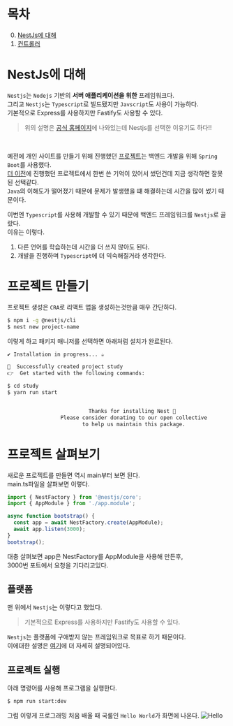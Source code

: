 # 목차
0. [NestJs에 대해](README.md)
1. [컨트롤러](01.%EC%BB%A8%ED%8A%B8%EB%A1%A4%EB%9F%AC.md)
# NestJs에 대해
`Nestjs`는 `Nodejs` 기반의 **서버 애플리케이션을 위한** 프레임워크다.  
그리고 `Nestjs`는 `Typescript`로 빌드됐지만 `Javscript`도 사용이 가능하다.  
기본적으로 Express를 사용하지만 Fastify도 사용할 수 있다.

> 위의 설명은 [공식 홈페이지][공홈]에 나와있는데 Nestjs를 선택한 이유기도 하다!!  

<br>

예전에 개인 사이트를 만들기 위해 진행했던 [프로젝트][예전꺼]는 백엔드 개발을 위해 `Spring Boot`를 사용했다.  
[더 이전][더이전]에 진행했던 프로젝트에서 한번 쓴 기억이 있어서 썼던건데 지금 생각하면 잘못된 선택같다.  
`Java`의 이해도가 떨어졌기 때문에 문제가 발생했을 떄 해결하는데 시간을 많이 썼기 때문이다.  

이번엔 `Typescript`를 사용해 개발할 수 있기 때문에 백엔드 프레임워크를 `Nestjs`로 골랐다.  
이유는 이렇다.
1. 다른 언어를 학습하는데 시간을 더 쓰지 않아도 된다. 
2. 개발을 진행하며 `Typescript`에 더 익숙해질거라 생각한다.

# 프로젝트 만들기
프로젝트 생성은 `CRA`로 리액트 앱을 생성하는것만큼 매우 간단하다.  
```bash
$ npm i -g @nestjs/cli
$ nest new project-name
```
이렇게 하고 패키지 매니저를 선택하면 아래처럼 설치가 완료된다.
```bash
✔ Installation in progress... ☕

🚀  Successfully created project study
👉  Get started with the following commands:

$ cd study
$ yarn run start


                          Thanks for installing Nest 🙏
                 Please consider donating to our open collective
                        to help us maintain this package.
```
# 프로젝트 살펴보기
새로운 프로젝트를 만들면 역시 main부터 보면 된다.  
main.ts파일을 살펴보면 이렇다.  
```typescript
import { NestFactory } from '@nestjs/core';
import { AppModule } from './app.module';

async function bootstrap() {
  const app = await NestFactory.create(AppModule);
  await app.listen(3000);
}
bootstrap();

```
대충 살펴보면 app은 NestFactory를 AppModule을 사용해 만든후,  
3000번 포트에서 요청을 기다리고있다.

## 플랫폼
맨 위에서 `Nestjs`는 이렇다고 했었다.  
> 기본적으로 Express를 사용하지만 Fastify도 사용할 수 있다.  

`Nestjs`는 플랫폼에 구애받지 않는 프레임워크로 목표로 하기 때문이다.  
이에대한 설명은 [여기][플랫폼]에 더 자세히 설명되어있다.  

## 프로젝트 실행
아래 명령어를 사용해 프로그램을 실행한다.
```bash
$ npm run start:dev
```
그럼 이렇게 프로그래밍 처음 배울 때 국룰인 `Hello World`가 화면에 나온다.
![Hello]




[공홈]: https://docs.nestjs.com/
[예전꺼]: https://github.com/Doosies/portfolio
[더이전]: https://github.com/Doosies/sktelProjt
[플랫폼]: https://docs.nestjs.com/first-steps#platform

[Hello]: https://velog.velcdn.com/images/song961003/post/40f6cafc-b41c-4b61-9ffa-32b817816a68/image.png